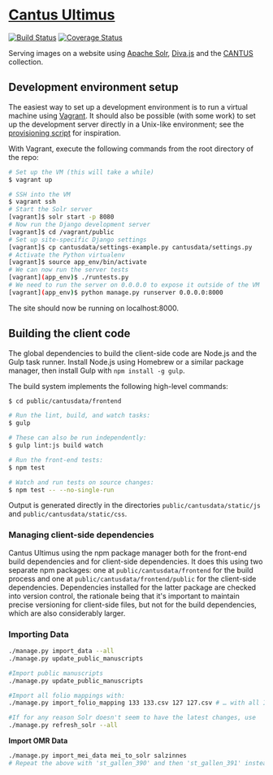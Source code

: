 # [Cantus Ultimus](http://cantus.simssa.ca/)

[![Build Status](https://travis-ci.org/DDMAL/cantus.svg?branch=develop)](https://travis-ci.org/DDMAL/cantus) [![Coverage Status](https://coveralls.io/repos/github/DDMAL/cantus/badge.svg?branch=develop)](https://coveralls.io/github/DDMAL/cantus?branch=develop)

Serving images on a website using [Apache Solr](http://lucene.apache.org/solr/), [Diva.js](https://ddmal.github.io/diva.js/) and the [CANTUS](http://cantusdatabase.org/) collection.


## Development environment setup

The easiest way to set up a development environment is to run a virtual machine using [Vagrant](https://www.vagrantup.com/). It should also be possible (with some work) to set up the development server directly in a Unix-like environment; see the [provisioning script](https://github.com/DDMAL/cantus/blob/develop/etc/provision/setup.sh) for inspiration.

With Vagrant, execute the following commands from the root directory of the repo:

```sh
# Set up the VM (this will take a while)
$ vagrant up

# SSH into the VM
$ vagrant ssh
# Start the Solr server
[vagrant]$ solr start -p 8080
# Now run the Django development server
[vagrant]$ cd /vagrant/public
# Set up site-specific Django settings
[vagrant]$ cp cantusdata/settings-example.py cantusdata/settings.py
# Activate the Python virtualenv
[vagrant]$ source app_env/bin/activate
# We can now run the server tests
[vagrant](app_env)$ ./runtests.py
# We need to run the server on 0.0.0.0 to expose it outside of the VM
[vagrant](app_env)$ python manage.py runserver 0.0.0.0:8000
```

The site should now be running on localhost:8000.

## Building the client code

The global dependencies to build the client-side code are Node.js and the Gulp task runner. Install Node.js using Homebrew or a similar package manager, then install Gulp with `npm install -g gulp`.

The build system implements the following high-level commands:

```sh
$ cd public/cantusdata/frontend

# Run the lint, build, and watch tasks:
$ gulp

# These can also be run independently:
$ gulp lint:js build watch

# Run the front-end tests:
$ npm test

# Watch and run tests on source changes:
$ npm test -- --no-single-run
```

Output is generated directly in the directories `public/cantusdata/static/js` and `public/cantusdata/static/css`.

### Managing client-side dependencies

Cantus Ultimus using the npm package manager both for the front-end build dependencies and for client-side dependencies. It does this using two separate npm packages: one at `public/cantusdata/frontend` for the build process and one at `public/cantusdata/frontend/public` for the client-side dependencies. Dependencies installed for the latter package are checked into version control, the rationale being that it's important to maintain precise versioning for client-side files, but not for the build dependencies, which are also considerably larger.

### Importing Data
```sh
./manage.py import_data --all
./manage.py update_public_manuscripts

#Import public manuscripts
./manage.py update_public_manuscripts

#Import all folio mappings with:
./manage.py import_folio_mapping 133 133.csv 127 127.csv # … with all IDs listed in data_dumps/public-manuscripts.csv

#If for any reason Solr doesn't seem to have the latest changes, use
./manage.py refresh_solr --all
```

**Import OMR Data**
```sh
./manage.py import_mei_data mei_to_solr salzinnes
# Repeat the above with 'st_gallen_390' and then 'st_gallen_391' instead of 'salzinnes'
```
